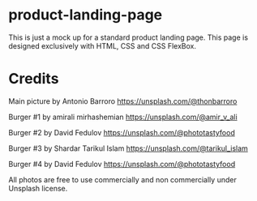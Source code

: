 # product-landing-page

This is just a mock up for a standard product landing page. This page is designed exclusively with HTML, CSS and CSS FlexBox. 

# Credits

Main picture by Antonio Barroro 
https://unsplash.com/@thonbarroro

Burger #1 by amirali mirhashemian
https://unsplash.com/@amir_v_ali

Burger #2 by David Fedulov
https://unsplash.com/@phototastyfood

Burger #3 by Shardar Tarikul Islam
https://unsplash.com/@tarikul_islam

Burger #4 by David Fedulov
https://unsplash.com/@phototastyfood

All photos are free to use commercially and non commercially under Unsplash license.